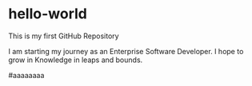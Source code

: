 # hello-world
This is my first GitHub Repository 

I am starting my journey as an Enterprise Software Developer. I hope to grow in Knowledge in leaps and bounds.

#aaaaaaaa

